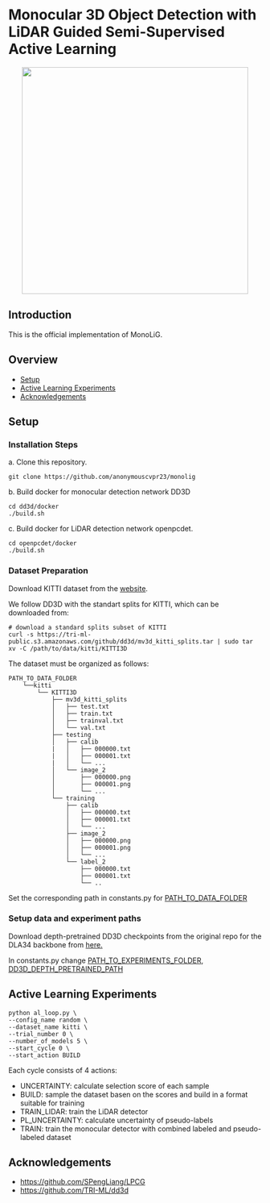 # Monocular 3D Object Detection with LiDAR Guided Semi-Supervised Active Learning

<p align="center"> <img src='img/method.png' align="center" height="450px"> </p>

## Introduction

This is the official implementation of MonoLiG.

## Overview

- [Setup](#Setup)
- [Active Learning Experiments](#active-learning-experiments)
- [Acknowledgements](#acknowledgements)

## Setup

### Installation Steps

a. Clone this repository.

```shell
git clone https://github.com/anonymouscvpr23/monolig
```

b. Build docker for monocular detection network DD3D

```shell
cd dd3d/docker
./build.sh
```

c. Build docker for LiDAR detection network openpcdet.

```shell
cd openpcdet/docker
./build.sh
```

### Dataset Preparation
Download KITTI dataset from the [website](http://www.cvlibs.net/datasets/kitti/eval_object.php?obj_benchmark=3d).

We follow DD3D with the standart splits for KITTI, which can be downloaded from:
```
# download a standard splits subset of KITTI
curl -s https://tri-ml-public.s3.amazonaws.com/github/dd3d/mv3d_kitti_splits.tar | sudo tar xv -C /path/to/data/kitti/KITTI3D
```

The dataset must be organized as follows:
```
PATH_TO_DATA_FOLDER
    └──kitti
        └── KITTI3D
            ├── mv3d_kitti_splits
            │   ├── test.txt
            │   ├── train.txt
            │   ├── trainval.txt
            │   └── val.txt
            ├── testing
            │   ├── calib
            |   │   ├── 000000.txt
            |   │   ├── 000001.txt
            |   │   └── ...
            │   └── image_2
            │       ├── 000000.png
            │       ├── 000001.png
            │       └── ...
            └── training
                ├── calib
                │   ├── 000000.txt
                │   ├── 000001.txt
                │   └── ...
                ├── image_2
                │   ├── 000000.png
                │   ├── 000001.png
                │   └── ...
                └── label_2
                    ├── 000000.txt
                    ├── 000001.txt
                    └── ..
```

Set the corresponding path in constants.py for [PATH_TO_DATA_FOLDER]((https://github.com/anonymouscvpr23/monolig/blob/main/constants.py#L2))

### Setup data and experiment paths

Download depth-pretrained DD3D checkpoints from the original repo for the DLA34 backbone from [here.](https://github.com/TRI-ML/dd3d)

In constants.py change [PATH_TO_EXPERIMENTS_FOLDER](https://github.com/anonymouscvpr23/monolig/blob/main/constants.py#L1), [DD3D_DEPTH_PRETRAINED_PATH](https://github.com/anonymouscvpr23/monolig/blob/main/constants.py#L5)

## Active Learning Experiments

```shell
python al_loop.py \
--config_name random \
--dataset_name kitti \
--trial_number 0 \
--number_of_models 5 \
--start_cycle 0 \
--start_action BUILD
```

Each cycle consists of 4 actions:
- UNCERTAINTY: calculate selection score of each sample
- BUILD: sample the dataset basen on the scores and build in a format suitable for training
- TRAIN_LIDAR: train the LiDAR detector
- PL_UNCERTAINTY: calculate uncertainty of pseudo-labels
- TRAIN: train the monocular detector with combined labeled and pseudo-labeled dataset

## Acknowledgements
- https://github.com/SPengLiang/LPCG
- https://github.com/TRI-ML/dd3d
